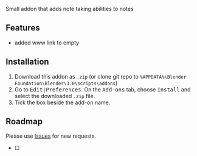 ﻿Small addon that adds note taking abilities to notes

## Features 

- added www link to empty

## Installation

1. Download this addon as `.zip` (or clone git repo to `%APPDATA%\Blender Foundation\Blender\3.0\scripts\addons`)
2. Go to <kbd><kbd>Edit</kbd>|<kbd>Preferences</kbd></kbd>. On the <kbd>Add-ons</kbd> tab, choose <kbd>Install</kbd> and select the downloaded `.zip` file.
3. Tick the box beside the add-on name.

## Roadmap

Please use [Issues](https://github.com/Mateusz-Grzelinski/kuba-notes/issues) for new requests.

- [ ]